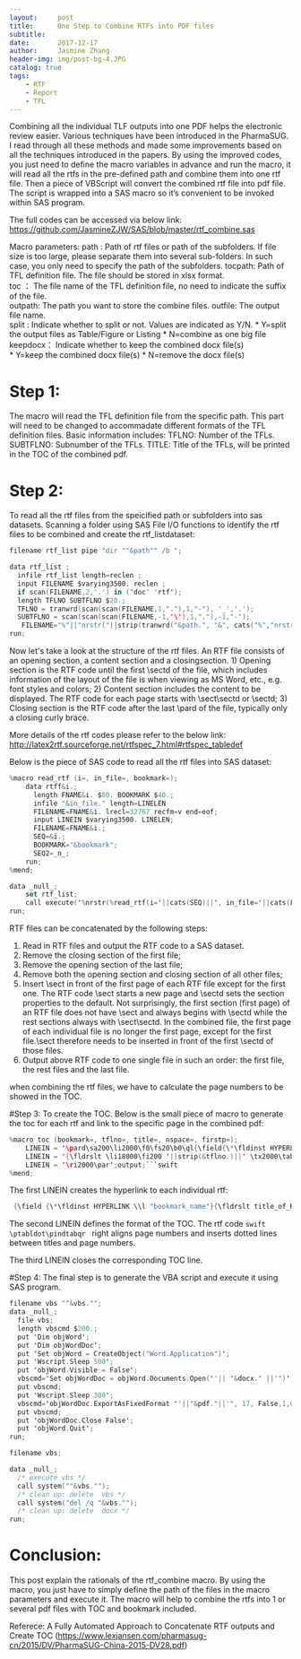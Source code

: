 ```yaml
---
layout:     post
title:      One Step to Combine RTFs into PDF files
subtitle:   
date:       2017-12-17
author:     Jasmine Zhang
header-img: img/post-bg-4.JPG
catalog: true
tags:
    - RTF 
    - Report
    - TFL
---
```


Combining all the individual TLF outputs into one PDF helps the electronic review easier. Various techniques have been introduced in the PharmaSUG. I read through all these methods and made some improvements based on all the techniques introduced in the papers. By using the improved codes, you just need to define the macro variables in advance and run the macro, it will read all the rtfs in the pre-defined path and combine them into one rtf file. Then a piece of VBScript will convert the combined rtf file into pdf file. The script is wrapped into a SAS macro so it’s convenient to be invoked within SAS program.  

The full codes can be accessed via below link:
<https://github.com/JasmineZJW/SAS/blob/master/rtf_combine.sas>   

Macro parameters:
path   : Path of rtf files or path of the subfolders. If file size is too large, please 
            separate them into several sub-folders. 
            In such case, you only need to specify the path of the subfolders.
tocpath: Path of TFL definition file. The file should be stored in xlsx format.  
toc    ： The file name of the TFL definition file, no need to indicate the suffix of the file.        
outpath: The path you want to store the combine files.
outfile: The output file name.                          
split  : Indicate whether to split or not. Values are indicated as Y/N.
            * Y=split the output files as Table/Figure or Listing 
            * N=combine as one big file
keepdocx： Indicate whether to keep the combined docx file(s)  
            * Y=keep the combined docx file(s)
            * N=remove the docx file(s)                        

# Step 1: 
The macro will read the TFL definition file from the specific path. This part will need to be changed to accommadate different formats of the TFL definition files. Basic information includes:
    TFLNO: Number of the TFLs.
    SUBTFLNO: Subnumber of the TFLs.
    TITLE: Title of the TFLs, will be printed in the TOC of the combined pdf.

# Step 2:
To read all the rtf files from the speicified path or subfolders into sas datasets. 
Scanning a folder using SAS File I/O functions to identify the rtf files to be combined and create the rtf_listdataset:
```swift
filename rtf_list pipe "dir ""&path"" /b ";

data rtf_list ;
  infile rtf_list length=reclen ;
  input FILENAME $varying3500. reclen ;
  if scan(FILENAME,2,'.') in ('doc' 'rtf');
  length TFLNO SUBTFLNO $20.;
  TFLNO = tranwrd(scan(scan(FILENAME,1,"."),1,"-"), '_','.');
  SUBTFLNO = scan(scan(scan(FILENAME,-1,'\'),1,"."),-1,"-");
   FILENAME="%"||"nrstr("||strip(tranwrd("&path.", "&", cats("%","nrstr", "(&)")))||'\'||strip(FILENAME)||")";
run;
```
Now let's take a look at the structure of the rtf files. An RTF file consists of an opening section, a content section and a closingsection.
    1) Opening section is the RTF code until the first \sectd of the file, which includes information of the layout of
the file is when viewing as MS Word, etc., e.g. font styles and colors;
    2) Content section includes the content to be displayed. The RTF code for each page starts with \sect\sectd or \sectd; 
    3) Closing section is the RTF code after the last \pard of the file, typically only a closing curly brace.

More details of the rtf codes please refer to the below link:
<http://latex2rtf.sourceforge.net/rtfspec_7.html#rtfspec_tabledef>

Below is the piece of SAS code to read all the rtf files into SAS dataset:
```swift
%macro read_rtf (i=, in_file=, bookmark=);
    data rtff&i.;
      length FNAME&i. $80. BOOKMARK $40.;
      infile "&in_file." length=LINELEN
      FILENAME=FNAME&i. lrecl=32767 recfm=v end=eof;
      input LINEIN $varying3500. LINELEN; 
      FILENAME=FNAME&i.;
      SEQ=&i.;
      BOOKMARK="&bookmark";
      SEQ2=_n_;
    run;
%mend;

data _null_;
    set rtf_list;
    call execute('%nrstr(%read_rtf(i='||cats(SEQ)||', in_file='||cats(FILENAME)||', bookmark='||cats(BOOKMARK)||'))');
run;
```

RTF files can be concatenated by the following steps:
1. Read in RTF files and output the RTF code to a SAS dataset.
2. Remove the closing section of the first file;
3. Remove the opening section of the last file;
4. Remove both the opening section and closing section of all other files;
5. Insert \sect in front of the first page of each RTF file except for the first one. The RTF code \sect starts a new
page and \sectd sets the section properties to the default. Not surprisingly, the first section (first page) of an RTF
file does not have \sect and always begins with \sectd while the rest sections always with \sect\sectd. In the combined file, the first page of each individual file is no longer the first page, except for the first file.\sect
therefore needs to be inserted in front of the first \sectd of those files.
6. Output above RTF code to one single file in such an order: the first file, the rest files and the last file.

when combining the rtf files, we have to calculate the page numbers to be showed in the TOC.

#Step 3:
To create the TOC.
Below is the small piece of macro to generate the toc for each rtf and link to the specific page in the combined pdf:

```swift
%macro toc (bookmark=, tflno=, title=, nspace=, firstp=);
    LINEIN = '\pard\sa200\li2000\f0\fs20\b0\ql{\field{\*\fldinst HYPERLINK  \\l "'||strip(&bookmark.)||'"}'; output;
    LINEIN = '{\fldrslt \li18000\fi200 '||strip(&tflno.)||' \tx2000\tab '||strip(&title.)||' \ptabldot\pindtabqr '||strip(&firstp.)||'}}'; output;
    LINEIN = '\ri2000\par';output;```swift 
%mend;
```
The first LINEIN creates the hyperlink to each individual rtf:
```swift 
 {\field {\*\fldinst HYPERLINK \\l "bookmark_name"}{\fldrslt title_of_RTF_output}}
```
The second LINEIN defines the format of the TOC. The rtf code ```swift \ptabldot\pindtabqr ``` right aligns page numbers and inserts dotted lines between titles and page numbers.

The third LINEIN closes the corresponding TOC line.

#Step 4:
The final step is to generate the VBA script and execute it using SAS program.
```swift
filename vbs ""&vbs."";
data _null_;
  file vbs;
  length vbscmd $200.;
  put 'Dim objWord';
  put 'Dim objWordDoc';
  put 'Set objWord = CreateObject("Word.Application")';
  put 'Wscript.Sleep 500';
  put 'objWord.Visible = False';
  vbscmd='Set objWordDoc = objWord.Documents.Open("'|| "&docx." ||'")';
  put vbscmd;
  put 'Wscript.Sleep 300';
  vbscmd='objWordDoc.ExportAsFixedFormat "'||"&pdf."||'", 17, False,1,0,1,1,0,False,True,2,False,True,False';
  put vbscmd;
  put 'objWordDoc.Close False';
  put 'objWord.Quit';
run;

filename vbs;

data _null_;
  /* execute vbs */
  call system(""&vbs."");
  /* clean up: delete  vbs */
  call system("del /q "&vbs."");
  /* clean up: delete  docx */
run;
```

# Conclusion:
This post explain the rationals of the rtf_combine macro. By using the macro, you just have to simply define the path of the files in the macro parameters and execute it. The macro will help to combine the rtfs into 1 or several pdf files with TOC and bookmark included.

Referece:
A Fully Automated Approach to Concatenate RTF outputs and Create TOC (<https://www.lexjansen.com/pharmasug-cn/2015/DV/PharmaSUG-China-2015-DV28.pdf>)
